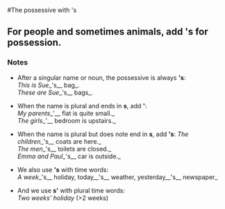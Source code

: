 #The possessive with 's

## For people and sometimes animals, add 's for possession.

### Notes

* After a singular name or noun, the possessive is always __'s__:   
  _This is Sue__'s__ bag_.   
  _These are Sue__'s__ bags_.
  
* When the name is plural and ends in __s__, add __'__:   
  _My parents__'__ flat is quite small._   
  _The girls__'__ bedroom is upstairs._

* When the name is plural but does note end in __s__, add __'s__:
  _The children__'s__ coats are here._   
  _The men__'s__ toilets are closed._   
  _Emma and Paul__'s__ car is outside._
  
* We also use __'s__ with time words:   
  _A week__'s__ holiday, today__'s__ weather, yesterday__'s__ newspaper_
  
* And we use __s'__ with plural time words:   
  _Two weeks' holiday_ (>2 weeks)
